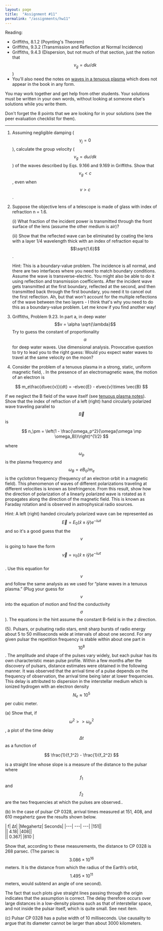 ```yaml
---
layout: page
title:  "Assignment #11"
permalink: "/assignments/hw11"
---
```


Reading: 
* Griffiths, 8.1.2  (Poynting's Theorem)
* Griffiths, 9.3.2  (Transmission and Reflection at Normal Incidence)
* Griffiths, 9.4.3  (Dispersion, but not much of that section, just the notion
that $$v_g = d\omega/dk$$)
* You'll also need the notes on [waves in a tenuous plasma](plasma) which does not
appear in the book in any form.

You may work together and get help from other students. Your solutions must be written in your own words, without looking at someone else's solutions while
you write them.

Don't forget the 8 points that we are looking for in your solutions (see the peer evaluation checklist for them).


______________________________________________________________________________
1.	Assuming negligible damping ($$\gamma_j = 0$$), calculate the group velocity 
($$v_g = d\omega/dk$$) of the waves described by Eqs. 9.166 and 9.169 in Griffiths.  Show that $$v_g < c$$, even when $$v > c$$.

2.	Suppose the objective lens of a telescope is made of glass with index of refraction n = 1.6.

	(i)	What fraction of the incident power is transmitted through the front surface of the lens (assume the other medium is air)?

	(ii)	Show that the reflected wave can be eliminated by coating the lens with a layer 
1/4 wavelength thick with an index of refraction equal to $$\sqrt{1.6}$$.

	Hint: This is a boundary-value problem.   The incidence is all normal, and there are two interfaces where you need to match boundary conditions.  Assume the wave is transverse-electric. You might also be able to do it using reflection and transmission coefficients. After the incident wave gets transmitted at the first boundary, reflected at the second, and then transmitted back through the first boundary, you need it to cancel out the first reflection.  Ah, but that won't account for the multiple reflections of the wave between the two layers - I think that's why you need to do this as a boundary-value problem.  Let me know if you find another way!

3.	Griffiths, Problem 9.23. In part a, in deep water $$v = \alpha \sqrt{\lambda}$$
Try to guess the constant of proportionality $$\alpha$$ for deep water waves. Use dimensional analysis. Provocative question to try to lead you to the right
guess: Would you expect water waves to travel at the same velocity on the moon?

4.	Consider the problem of a tenuous plasma in a strong, static, uniform magnetic field,  . In the presence of an electromagnetic wave, the motion of an electron is

$$
m_e\frac{d\vec{v}}{dt} = -e\vec{E} - e\vec{v}\times \vec{B}
$$
 
if we neglect the B field of the wave itself (see [tenuous plasma notes](plasma)). Show that the index of refraction of a left (right) hand circularly polarized wave traveling parallel to $$\vec{B}$$ is 

$$
n_\pm = \left(1 - \frac{\omega_p^2}{\omega(\omega \mp \omega_B)}\right)^{1/2}
$$
 
where $$\omega_p$$ is the plasma frequency and   $$\omega_B = eB_0/m_e$$ 
is the cyclotron frequency (frequency of an electron orbit in a magnetic field). This phenomenon of waves of different polarizations traveling at different velocities is known as birefringence. From this result, show how the direction of polarization of a linearly polarized wave is rotated as it propagates along the direction of the magnetic field. This is known as Faraday rotation and is observed in astrophysical radio sources.

Hint:  A left (right) handed circularly polarized wave can be represented as
$$
\vec{E} = E_0 (\hat{x} \pm i\hat{y})e^{-i\omega t} 
$$
and so it's a good guess that the $$v$$ is going to have the form
$$
\vec{v} = v_0 (\hat{x} \pm i\hat{y})e^{-i\omega t} 
$$  
. Use this equation for $$v$$ and
follow the same analysis as we used for “plane waves in a tenuous plasma.”
(Plug your guess for $$v$$ into the equation of motion and find the conductivity $$\sigma$$). The equations in the hint assume the constant B-field is in the z direction.

(5).	  Pulsars, or pulsating radio stars, emit sharp bursts of radio energy about 5 to 50 milliseconds wide at intervals of about one second. For any given pulsar the repetition frequency is stable within about one part in $$10^8$$. The amplitude and shape of the pulses vary widely, but each pulsar has its own characteristic mean pulse profile.
	Within a few months after the discovery of pulsars, distance estimates were obtained in the following manner. It was observed that the arrival time of a pulse depends on the frequency of observation, the arrival time being later at lower frequencies. This delay is attributed to dispersion in the interstellar medium which is ionized hydrogen with an electron density 
$$N_e \approx 10^5$$ per cubic meter.

(a)	Show that, if $$\omega^2 >> \omega_p^2$$ , a plot of the time delay $$\Delta t$$ as a function of

$$
\frac{1}{f_1^2} - \frac{1}{f_2^2}
$$

is a straight line whose slope is a measure of the distance to the pulsar where $$f_1$$ and $$f_2$$ are the two frequencies at which the pulses are observed..

(b)	In the case of pulsar CP 0328, arrival times measured at 151, 408, and 610 megahertz gave the results shown below.

| f|	∆t| 
|Megahertz|	Seconds|
|---| ---| ---|
|151||	
||	4.18|
|408||	
||	0.367|
|610	|

Show that, according to these measurements, the distance to CP 0328 is 268 parsec. (The parsec is $$3.086 \times 10^{16}$$ meters. It is the distance from which the radius of the Earth’s orbit, $$1.495 \times 10^{11}$$ meters, would subtend an angle of one second).

The fact that such plots give straight lines passing through the origin indicates that the assumption   is correct. The delay therefore occurs over large distances in a low-density plasma such as that of interstellar space, and not inside the pulsar itself, which is quite small. See next item.

(c)	Pulsar CP 0328 has a pulse width of 10 milliseconds. Use causality to argue that its diameter cannot be larger than about 3000 kilometers.
